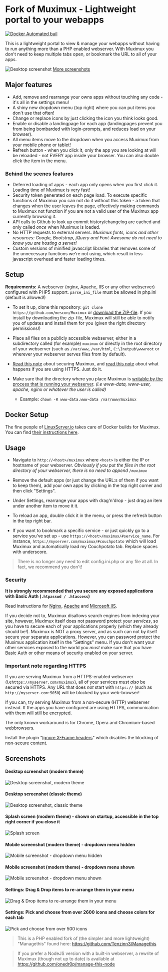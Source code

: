 # Fork of Muximux - Lightweight portal to your webapps


[![Docker Automated buil](https://img.shields.io/docker/automated/linuxserver/docker-muximux.svg)](https://hub.docker.com/r/linuxserver/muximux/) 

This is a lightweight portal to view & manage your webapps without having to run anything more than a PHP enabled webserver.
With Muximux you don't need to keep multiple tabs open, or bookmark the URL to all of your apps.

![Desktop screenshot](https://i.imgur.com/LLsHzxX.png)
[More screenshots](#screenshots)

## Major features
* Add, remove and rearrange your owns apps without touching any code - it's all in the settings menu!
* A shiny new dropdown menu (top right) where you can put items you don't use that often!
* Change or replace icons by just clicking the icon you think looks good.
* Enable or disable a landingpage for each app (landingpages prevent you from being bombarded with login-prompts, and reduces load on your browser).
* All menu items move to the dropdown when you access Muximux from your mobile phone or tablet!
* Refresh button - when you click it, only the app you are looking at will be reloaded - not EVERY app inside your browser. You can also double click the item in the menu.

### Behind the scenes features
* Deferred loading of apps - each app only opens when you first click it. Loading time of Muximux is very fast!
* Security token generated on each page load. To execute specific functions of Muximux you can not do it without this token - a token that changes when the user leaves the page, effectively making commands to Muximux not function if you are not a valid user of the Muximux app currently browsing it.
* API calls to Github to look up commit history/changelog are cached and only called *once* when Muximux is loaded.
* No HTTP requests to external servers. *Muximux fonts, icons and other resources: Google, Bootstrap, jQuery and Font-Awesome do not need to know you are hosting a server!*
* Custom versions of minified javascript libraries that removes some of the unnecessary functions we're not using, which result in less javascript overhead and faster loading times.

## Setup

**Requirements:** A webserver (nginx, Apache, IIS or any other webserver) configured with PHP5 support.
`` parse_ini_file `` must be allowed in php.ini (default is allowed!)

- To set it up, clone this repository:
`` git clone https://github.com/mescon/Muximux `` or [download the ZIP-file](https://github.com/mescon/Muximux/archive/master.zip). If you install by downloading the zip-file, Muximux will still be able to notify you of updates and install them for you (given the right directory permissions!)

- Place all files on a publicly accessible webserver, either in a subdirectory called (for example) ``muximux`` or directly in the root directory of your webserver (such as ``/var/www``, ``/var/html``, ``C:\Inetpub\wwwroot`` or wherever your webserver serves files from by default).

- [Read this note](#security) about securing Muximux, and [read this note](#important-note-regarding-https) about what happens if you are using HTTPS. Just do it.

- Make sure that the directory where you place Muximux is [writable by the process that is running your webserver](http://lmgtfy.com/?q=how+to+make+a+directory+writable+by+my+webserver). *(i.e www-data, www-user, apache, nginx or whatever the user is called)*
  - Example: ``chown -R www-data.www-data /var/www/muximux``


## Docker Setup

The fine people of [LinuxServer.io](https://www.linuxserver.io) takes care of Docker builds for Muximux.
You can find [their instructions here](https://hub.docker.com/r/linuxserver/muximux/).


## Usage
- Navigate to ``http://<host>/muximux`` where ``<host>`` is either the IP or hostname of your webserver. *Obviously if you put the files in the root directory of your webserver, there is no need to append ``/muximux``*

- Remove the default apps (or just change the URL:s of them if you want to keep them), add your own apps by clicking in the top right corner and then click "Settings".

- Under Settings, rearrange your apps with drag'n'drop - just drag an item under another item to move it it.

- To reload an app, double click it in the menu, or press the refresh button in the top right bar.

- If you want to bookmark a specific service - or just quickly go to a service you've set up - use ``https://<host>/muximux/#service_name``. For instance, ``https://myserver.com/muximux/#couchpotato`` which will load Muximux and automatically load my Couchpotato tab. Replace spaces with underscore.

> There is no longer any need to edit config.ini.php or any file at all. In fact, we recommend you don't!

### Security
**It is strongly recommended that you secure any exposed applications with Basic Auth (``.htpasswd / .htaccess``)**

Read instructions for [Nginx](https://www.digitalocean.com/community/tutorials/how-to-set-up-password-authentication-with-nginx-on-ubuntu-14-04), [Apache](https://www.digitalocean.com/community/tutorials/how-to-set-up-password-authentication-with-apache-on-ubuntu-14-04) and [Microsoft IIS](http://serverfault.com/a/272292).

If you decide not to, Muximux disallows search engines from indexing your site, however, Muximux itself does not password protect your *services*, so you have to secure each of your applications properly (which they already should be!).
Muximux is NOT a proxy server, and as such can not by itself secure your separate applications.
However, you can password protect the Muximux application itself in the "Settings" menu. If you don't want your other services exposed to the world you *must* make sure that you have Basic Auth or other means of security enabled on your server.

### Important note regarding HTTPS
 If you are serving Muximux from a HTTPS-enabled webserver (i.e``https://myserver.com/muximux``), all of your services *must* *also* be secured via HTTPS.
 Any URL that does *not* start with ``https://`` (such as ``http://myserver.com:5050``) will be blocked by your web-browser!

 If you can, try serving Muximux from a non-secure (HTTP) webserver instead.
 If the apps you have configured are using HTTPS, communication with them will still be encrypted.

 The only known workaround is for Chrome, Opera and Chromium-based webbrowsers.

 Install the plugin "[Ignore X-Frame headers](https://chrome.google.com/webstore/detail/ignore-x-frame-headers/gleekbfjekiniecknbkamfmkohkpodhe)" which disables the blocking of non-secure content.


## Screenshots
#### Desktop screenshot (modern theme)
![Desktop screenshot, modern theme](https://i.imgur.com/LLsHzxX.png)

#### Desktop screenshot (classic theme)
![Desktop screenshot, classic theme](https://i.imgur.com/MeMfrI4.png)

#### Splash screen (modern theme) - shown on startup, accessible in the top right corner if you close it
![Splash screen](https://i.imgur.com/q6gw45q.png)

#### Mobile screenshot (modern theme) - dropdown menu hidden
![Mobile screenshot - dropdown menu hidden](https://i.imgur.com/smua7bw.png)

#### Mobile screenshot (modern theme) - dropdown menu shown
![Mobile screenshot - dropdown menu shown](https://i.imgur.com/8cDGN7A.png)

#### Settings: Drag & Drop items to re-arrange them in your menu
![Drag & Drop items to re-arrange them in your menu](https://i.imgur.com/7m0k6qB.png)

#### Settings: Pick and choose from over 2600 icons and choose colors for each tab
![Pick and choose from over 500 icons](https://i.imgur.com/NyUmzX7.png)

> This is a PHP enabled fork of (the simpler and more lightweight) "Managethis" found here:
> https://github.com/Tenzinn3/Managethis

> If you prefer a NodeJS version with a built-in webserver, a rewrite of Muximux (though not up to date) is available at
> https://github.com/onedr0p/manage-this-node
